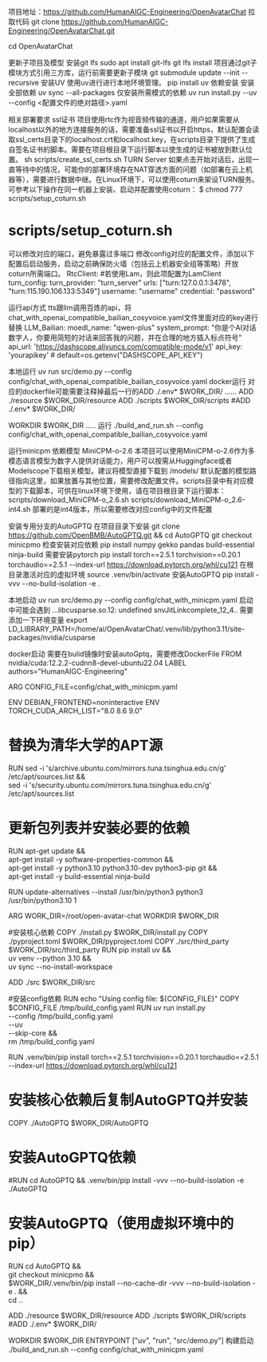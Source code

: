 项目地址：https://github.com/HumanAIGC-Engineering/OpenAvatarChat
拉取代码
git clone https://github.com/HumanAIGC-Engineering/OpenAvatarChat.git

cd OpenAvatarChat

更新子项目及模型
安装git lfs
sudo apt install git-lfs
git lfs install 
项目通过git子模块方式引用三方库，运行前需要更新子模块
git submodule update --init --recursive
安装UV
使用uv进行进行本地环境管理。
pip install uv
依赖安装
安装全部依赖
uv sync --all-packages
仅安装所需模式的依赖
uv run install.py --uv --config <配置文件的绝对路径>.yaml 

相关部署要求
ssl证书
项目使用rtc作为视音频传输的通道，用户如果需要从localhost以外的地方连接服务的话，需要准备ssl证书以开启https，默认配置会读取ssl_certs目录下的localhost.crt和localhost.key，在scripts目录下提供了生成自签名证书的脚本。需要在项目根目录下运行脚本以使生成的证书被放到默认位置。
sh scripts/create_ssl_certs.sh
TURN Server
如果点击开始对话后，出现一直等待中的情况，可能你的部署环境存在NAT穿透方面的问题（如部署在云上机器等），需要进行数据中继。在Linux环境下，可以使用coturn来架设TURN服务。可参考以下操作在同一机器上安装、启动并配置使用coturn：
$ chmod 777 scripts/setup_coturn.sh
# scripts/setup_coturn.sh
可以修改对应的端口，避免暴露过多端口
修改config对应的配置文件，添加以下配置后启动服务，启动之前确保防火墙（包括云上机器安全组等策略）开放coturn所需端口。
RtcClient: #若使用Lam，则此项配置为LamClient
  turn_config:
    turn_provider: "turn_server"
    urls: ["turn:127.0.0.1:3478", "turn:115.190.106.133:5349"]
    username: "username"
    credential: "password"
		  
运行api方式
tts跟llm调用百炼的api，将chat_with_openai_compatible_bailian_cosyvoice.yaml文件里面对应的key进行替换
LLM_Bailian: 
  moedl_name: "qwen-plus"
  system_prompt: "你是个AI对话数字人，你要用简短的对话来回答我的问题，并在合理的地方插入标点符号"
  api_url: 'https://dashscope.aliyuncs.com/compatible-mode/v1'
  api_key: 'yourapikey' # default=os.getenv("DASHSCOPE_API_KEY")

本地运行
uv run src/demo.py --config config/chat_with_openai_compatible_bailian_cosyvoice.yaml
docker运行
对应的dockerfile可能需要注释掉最后一行的ADD ./.env* $WORK_DIR/
......
ADD ./resource $WORK_DIR/resource
ADD ./scripts $WORK_DIR/scripts
#ADD ./.env* $WORK_DIR/

WORKDIR $WORK_DIR
.....
运行
./build_and_run.sh --config config/chat_with_openai_compatible_bailian_cosyvoice.yaml

运行minicpm
依赖模型
MiniCPM-o-2.6 本项目可以使用MiniCPM-o-2.6作为多模态语言模型为数字人提供对话能力，用户可以按需从Huggingface或者Modelscope下载相关模型。建议将模型直接下载到 <ProjectRoot>/models/ 默认配置的模型路径指向这里，如果放置与其他位置，需要修改配置文件。scripts目录中有对应模型的下载脚本，可供在linux环境下使用，请在项目根目录下运行脚本：
scripts/download_MiniCPM-o_2.6.sh
scripts/download_MiniCPM-o_2.6-int4.sh
部署的是int4版本，所以需要修改对应config中的文件配置


安装专用分支的AutoGPTQ
在项目目录下安装
git clone https://github.com/OpenBMB/AutoGPTQ.git && cd AutoGPTQ
git checkout minicpmo
检查安装对应依赖
pip install numpy gekko pandas build-essential ninja-build
需要安装pytorch
pip install torch==2.5.1 torchvision==0.20.1 torchaudio==2.5.1 --index-url https://download.pytorch.org/whl/cu121
在根目录激活对应的虚拟环境
source .venv/bin/activate
安装AutoGPTQ
pip install -vvv --no-build-isolation -e .

本地启动
uv run src/demo.py --config config/chat_with_minicpm.yaml
启动中可能会遇到
...libcusparse.so.12: undefined snvJitLinkcomplete_12_4..
需要添加一下环境变量
export LD_LIBRARY_PATH=/home/ai/OpenAvatarChat/.venv/lib/python3.11/site-packages/nvidia/cusparse

docker启动
需要在bulid镜像时安装autoGptq，需要修改DockerFile
FROM nvidia/cuda:12.2.2-cudnn8-devel-ubuntu22.04
LABEL authors="HumanAIGC-Engineering"

ARG CONFIG_FILE=config/chat_with_minicpm.yaml

ENV DEBIAN_FRONTEND=noninteractive
ENV TORCH_CUDA_ARCH_LIST="8.0 8.6 9.0"

# 替换为清华大学的APT源
RUN sed -i 's/archive.ubuntu.com/mirrors.tuna.tsinghua.edu.cn/g' /etc/apt/sources.list && \
    sed -i 's/security.ubuntu.com/mirrors.tuna.tsinghua.edu.cn/g' /etc/apt/sources.list

# 更新包列表并安装必要的依赖
RUN apt-get update && \
    apt-get install -y software-properties-common && \
    apt-get install -y python3.10 python3.10-dev python3-pip git && \
    apt-get install -y build-essential ninja-build

RUN update-alternatives --install /usr/bin/python3 python3 /usr/bin/python3.10 1

ARG WORK_DIR=/root/open-avatar-chat
WORKDIR $WORK_DIR

#安装核心依赖
COPY ./install.py $WORK_DIR/install.py
COPY ./pyproject.toml $WORK_DIR/pyproject.toml
COPY ./src/third_party $WORK_DIR/src/third_party
RUN pip install uv && \
    uv venv --python 3.10 && \
    uv sync --no-install-workspace

ADD ./src $WORK_DIR/src

#安装config依赖
RUN echo "Using config file: ${CONFIG_FILE}"
COPY $CONFIG_FILE /tmp/build_config.yaml
RUN uv run install.py \
    --config /tmp/build_config.yaml \
    --uv \
    --skip-core && \
    rm /tmp/build_config.yaml

RUN .venv/bin/pip install torch==2.5.1 torchvision==0.20.1 torchaudio==2.5.1 --index-url https://download.pytorch.org/whl/cu121

# 安装核心依赖后复制AutoGPTQ并安装
COPY ./AutoGPTQ $WORK_DIR/AutoGPTQ

# 安装AutoGPTQ依赖
#RUN cd AutoGPTQ && .venv/bin/pip install -vvv --no-build-isolation -e ./AutoGPTQ
# 安装AutoGPTQ（使用虚拟环境中的pip）
RUN cd AutoGPTQ && \
    git checkout minicpmo && \
    $WORK_DIR/.venv/bin/pip install --no-cache-dir -vvv --no-build-isolation -e . && \
    cd ..


ADD ./resource $WORK_DIR/resource
ADD ./scripts $WORK_DIR/scripts
#ADD ./.env* $WORK_DIR/

WORKDIR $WORK_DIR
ENTRYPOINT ["uv", "run", "src/demo.py"]
构建启动
./build_and_run.sh --config config/chat_with_minicpm.yaml
